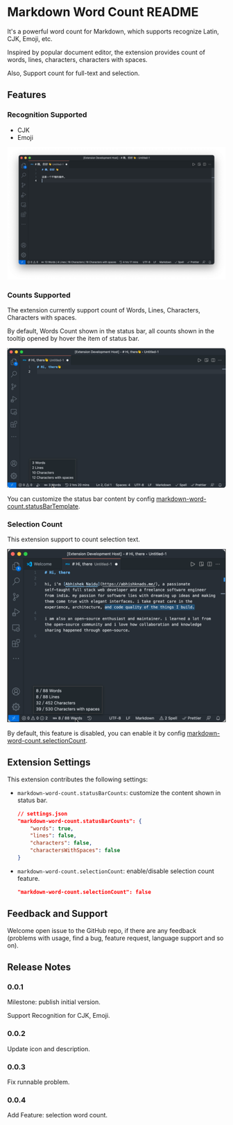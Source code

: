 # Markdown Word Count README

It's a powerful word count for Markdown, which supports recognize Latin, CJK, Emoji, etc.

Inspired by popular document editor, the extension provides count of words, lines, characters, characters with spaces.

Also, Support count for full-text and selection.

## Features

### Recognition Supported

- CJK
- Emoji

![Support CJK and Emoji](./screenshots/CJK.png)

### Counts Supported

The extension currently support count of Words, Lines, Characters, Characters with spaces.

By default, Words Count shown in the status bar, all counts shown in the tooltip opened by hover the item of status bar.

![Default Effect](./screenshots/tooltip.png)

You can customize the status bar content by config [markdown-word-count.statusBarTemplate](#extension-settings).

### Selection Count

This extension support to count selection text.

![Selection Count](./screenshots/selection.png)

By default, this feature is disabled, you can enable it by config [markdown-word-count.selectionCount](#extension-settings).

## Extension Settings

This extension contributes the following settings:

- `markdown-word-count.statusBarCounts`: customize the content shown in status bar.

  ```json
  // settings.json
  "markdown-word-count.statusBarCounts": {
      "words": true,
      "lines": false,
      "characters": false,
      "charactersWithSpaces": false
  }
  ```

- `markdown-word-count.selectionCount`: enable/disable selection count feature.

  ```json
  "markdown-word-count.selectionCount": false
  ```

## Feedback and Support

Welcome open issue to the GitHub repo, if there are any feedback (problems with usage, find a bug, feature request, language support and so on).

## Release Notes

### 0.0.1

Milestone: publish initial version.

Support Recognition for CJK, Emoji.

### 0.0.2

Update icon and description.

### 0.0.3

Fix runnable problem.

### 0.0.4

Add Feature: selection word count.
